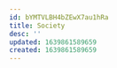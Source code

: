 ```yaml
---
id: bYMTVLBH4bZEwX7au1hRa
title: Society
desc: ''
updated: 1639861589659
created: 1639861589659
---
```


